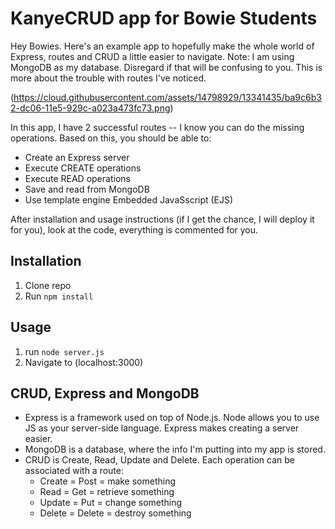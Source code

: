 # KanyeCRUD app for Bowie Students
Hey Bowies. Here's an example app to hopefully make the whole world of Express, routes and CRUD a little easier to navigate. Note: I am using MongoDB as my database. Disregard if that will be confusing to you. This is more about the trouble with routes I've noticed.

(https://cloud.githubusercontent.com/assets/14798929/13341435/ba9c6b32-dc06-11e5-929c-a023a473fc73.png)

In this app, I have 2 successful routes -- I know you can do the missing operations. Based on this, you should be able to:
* Create an Express server
* Execute CREATE operations
* Execute READ operations
* Save and read from MongoDB
* Use template engine Embedded JavaSscript (EJS)

After installation and usage instructions (if I get the chance, I will deploy it for you), look at the code, everything is commented for you.

## Installation
1. Clone repo
2. Run `npm install`

## Usage
1. run `node server.js`
2. Navigate to (localhost:3000)

## CRUD, Express and MongoDB
+ Express is a framework used on top of Node.js. Node allows you to use JS as your server-side language. Express makes creating a server easier.
+ MongoDB is a database, where the info I'm putting into my app is stored.
+ CRUD is Create, Read, Update and Delete. Each operation can be associated with a route:
  * Create = Post = make something
  * Read = Get = retrieve something
  * Update = Put = change something
  * Delete = Delete = destroy something
